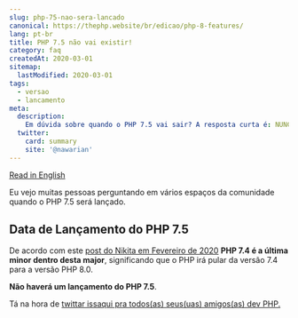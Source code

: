 ```yaml
---
slug: php-75-nao-sera-lancado
canonical: https://thephp.website/br/edicao/php-8-features/
lang: pt-br
title: PHP 7.5 não vai existir!
category: faq
createdAt: 2020-03-01
sitemap:
  lastModified: 2020-03-01
tags:
  - versao
  - lancamento
meta:
  description:
    Em dúvida sobre quando o PHP 7.5 vai sair? A resposta curta é: NUNCA. O PHP 7.5 não será lançado.
  twitter:
    card: summary
    site: '@nawarian'
---
```


[Read in English](/en/issue/php-75-will-be-skipped/)

Eu vejo muitas pessoas perguntando em vários espaços
da comunidade quando o PHP 7.5 será lançado.

## Data de Lançamento do PHP 7.5

De acordo com este [post do Nikita em Fevereiro de 2020](https://twitter.com/nikita_ppv/status/1226791766088704000)
**PHP 7.4 é a última minor dentro desta major**,
significando que o PHP irá pular da versão 7.4 para
a versão PHP 8.0.

**Não haverá um lançamento do PHP 7.5**.

Tá na hora de [twittar issaqui pra todos(as) seus(uas) amigos(as) dev PHP.](https://twitter.com/intent/tweet?text=O+PHP+vai+pular+a+versão+7.5!!+-+Veja+https://thephp.website/br/edicao/php-75-nao-sera-lancado/)

<script type="application/ld+json">
{
    "@context": "https://schema.org",
    "@type": "FAQPage",
    "mainEntity": [
        {
            "@type": "Question",
            "name": "Qual a data de lançamento do PHP 7.5?",
            "acceptedAnswer": {
                "@type": "Answer",
                "text": "Não haverá um lançamento do PHP 7.5.<a href={{ $page->getUrl() }}>Leia Mais.</a>"
            }
        }
    ]
}
</script>
